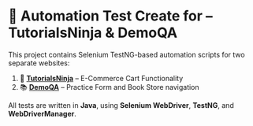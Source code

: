 # 🧪 Automation Test Create for – TutorialsNinja & DemoQA

This project contains Selenium TestNG-based automation scripts for two separate websites:

1. 🛒 **[TutorialsNinja](https://tutorialsninja.com/demo/)** – E-Commerce Cart Functionality  
2. 📚 **[DemoQA](https://demoqa.com/)** – Practice Form and Book Store navigation

All tests are written in **Java**, using **Selenium WebDriver**, **TestNG**, and **WebDriverManager**.
